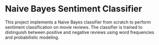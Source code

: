 #  Naive Bayes Sentiment Classifier

This project implements a Naive Bayes classifier from scratch to perform sentiment classification on movie reviews. The classifier is trained to distinguish between positive and negative reviews using word frequencies and probabilistic modeling.

